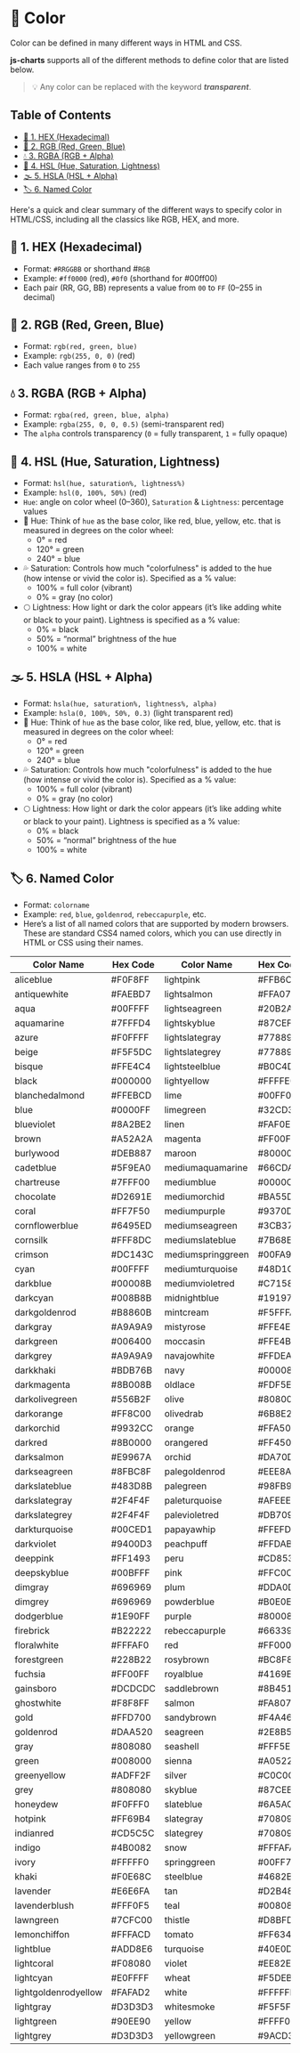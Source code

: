 # 🎨 Color

Color can be defined in many different ways in HTML and CSS.

**js-charts** supports all of the different methods to define color that are listed below.

> 💡 Any color can be replaced with the keyword ***transparent***.

## Table of Contents
 - [🎯 1. HEX (Hexadecimal)](#-1-hex-hexadecimal)
 - [🌈 2. RGB (Red, Green, Blue)](#-2-rgb-red-green-blue)
 - [💧 3. RGBA (RGB + Alpha)](#-3-rgba-rgb--alpha)
 - [🎨 4. HSL (Hue, Saturation, Lightness)](#-4-hsl-hue-saturation-lightness)
 - [🌫️ 5. HSLA (HSL + Alpha)](#️-5-hsla-hsl--alpha)
 - [🏷️ 6. Named Color](#️-6-named-color)

Here's a quick and clear summary of the different ways to specify color in HTML/CSS, including all the classics like RGB, HEX, and more.

## 🎯 1. HEX (Hexadecimal)

 - Format: `#RRGGBB` or shorthand #`RGB`
 - Example: `#ff0000` (red), `#0f0` (shorthand for #00ff00)
 - Each pair (RR, GG, BB) represents a value from `00` to `FF` (0–255 in decimal)

## 🌈 2. RGB (Red, Green, Blue)

 - Format: `rgb(red, green, blue)`
 - Example: `rgb(255, 0, 0)` (red)
 - Each value ranges from `0` to `255`

## 💧 3. RGBA (RGB + Alpha)

 - Format: `rgba(red, green, blue, alpha)`
 - Example: `rgba(255, 0, 0, 0.5)` (semi-transparent red)
 - The `alpha` controls transparency (`0` = fully transparent, `1` = fully opaque)

## 🎨 4. HSL (Hue, Saturation, Lightness)

 - Format: `hsl(hue, saturation%, lightness%)`
 - Example: `hsl(0, 100%, 50%)` (red)
 - `Hue`: angle on color wheel (0–360), `Saturation` & `Lightness`: percentage values
 - 🎨 Hue: Think of `hue` as the base color, like red, blue, yellow, etc. that is measured in degrees on the color wheel:
    - 0° = red
    - 120° = green
    - 240° = blue
 - 💦 Saturation: Controls how much "colorfulness" is added to the hue (how intense or vivid the color is). Specified as a % value:
    - 100% = full color (vibrant)
    - 0% = gray (no color)
 - 🌕 Lightness: How light or dark the color appears (it’s like adding white or black to your paint). Lightness is specified as a % value:
    - 0% = black
    - 50% = “normal” brightness of the hue
    - 100% = white

## 🌫️ 5. HSLA (HSL + Alpha)

 - Format: `hsla(hue, saturation%, lightness%, alpha)`
 - Example: `hsla(0, 100%, 50%, 0.3)` (light transparent red)
 - 🎨 Hue: Think of `hue` as the base color, like red, blue, yellow, etc. that is measured in degrees on the color wheel:
    - 0° = red
    - 120° = green
    - 240° = blue
 - 💦 Saturation: Controls how much "colorfulness" is added to the hue (how intense or vivid the color is). Specified as a % value:
    - 100% = full color (vibrant)
    - 0% = gray (no color)
 - 🌕 Lightness: How light or dark the color appears (it’s like adding white or black to your paint). Lightness is specified as a % value:
    - 0% = black
    - 50% = “normal” brightness of the hue
    - 100% = white

## 🏷️ 6. Named Color

 - Format: `colorname`
 - Example: `red`, `blue`, `goldenrod`, `rebeccapurple`, etc.
 - Here’s a list of all named colors that are supported by modern browsers. These are standard CSS4 named colors, which you can use directly in HTML or CSS using their names.

| Color Name | Hex Code | Color Name | Hex Code |
|------------|----------|------------|----------|
| aliceblue | #F0F8FF | lightpink | #FFB6C1 |
| antiquewhite | #FAEBD7 | lightsalmon | #FFA07A |
| aqua | #00FFFF | lightseagreen | #20B2AA |
| aquamarine | #7FFFD4 | lightskyblue | #87CEFA |
| azure | #F0FFFF | lightslategray | #778899 |
| beige | #F5F5DC | lightslategrey | #778899 |
| bisque | #FFE4C4 | lightsteelblue | #B0C4DE |
| black | #000000 | lightyellow | #FFFFE0 |
| blanchedalmond | #FFEBCD | lime | #00FF00 |
| blue | #0000FF | limegreen | #32CD32 |
| blueviolet | #8A2BE2 | linen | #FAF0E6 |
| brown | #A52A2A | magenta | #FF00FF |
| burlywood | #DEB887 | maroon | #800000 |
| cadetblue | #5F9EA0 | mediumaquamarine | #66CDAA |
| chartreuse | #7FFF00 | mediumblue | #0000CD |
| chocolate | #D2691E | mediumorchid | #BA55D3 |
| coral | #FF7F50 | mediumpurple | #9370DB |
| cornflowerblue | #6495ED | mediumseagreen | #3CB371 |
| cornsilk | #FFF8DC | mediumslateblue | #7B68EE |
| crimson | #DC143C | mediumspringgreen | #00FA9A |
| cyan | #00FFFF | mediumturquoise | #48D1CC |
| darkblue | #00008B | mediumvioletred | #C71585 |
| darkcyan | #008B8B | midnightblue | #191970 |
| darkgoldenrod | #B8860B | mintcream | #F5FFFA |
| darkgray | #A9A9A9 | mistyrose | #FFE4E1 |
| darkgreen | #006400 | moccasin | #FFE4B5 |
| darkgrey | #A9A9A9 | navajowhite | #FFDEAD |
| darkkhaki | #BDB76B | navy | #000080 |
| darkmagenta | #8B008B | oldlace | #FDF5E6 |
| darkolivegreen | #556B2F | olive | #808000 |
| darkorange | #FF8C00 | olivedrab | #6B8E23 |
| darkorchid | #9932CC | orange | #FFA500 |
| darkred | #8B0000 | orangered | #FF4500 |
| darksalmon | #E9967A | orchid | #DA70D6 |
| darkseagreen | #8FBC8F | palegoldenrod | #EEE8AA |
| darkslateblue | #483D8B | palegreen | #98FB98 |
| darkslategray | #2F4F4F | paleturquoise | #AFEEEE |
| darkslategrey | #2F4F4F | palevioletred | #DB7093 |
| darkturquoise | #00CED1 | papayawhip | #FFEFD5 |
| darkviolet | #9400D3 | peachpuff | #FFDAB9 |
| deeppink | #FF1493 | peru | #CD853F |
| deepskyblue | #00BFFF | pink | #FFC0CB |
| dimgray | #696969 | plum | #DDA0DD |
| dimgrey | #696969 | powderblue | #B0E0E6 |
| dodgerblue | #1E90FF | purple | #800080 |
| firebrick | #B22222 | rebeccapurple | #663399 |
| floralwhite | #FFFAF0 | red | #FF0000 |
| forestgreen | #228B22 | rosybrown | #BC8F8F |
| fuchsia | #FF00FF | royalblue | #4169E1 |
| gainsboro | #DCDCDC | saddlebrown | #8B4513 |
| ghostwhite | #F8F8FF | salmon | #FA8072 |
| gold | #FFD700 | sandybrown | #F4A460 |
| goldenrod | #DAA520 | seagreen | #2E8B57 |
| gray | #808080 | seashell | #FFF5EE |
| green | #008000 | sienna | #A0522D |
| greenyellow | #ADFF2F | silver | #C0C0C0 |
| grey | #808080 | skyblue | #87CEEB |
| honeydew | #F0FFF0 | slateblue | #6A5ACD |
| hotpink | #FF69B4 | slategray | #708090 |
| indianred | #CD5C5C | slategrey | #708090 |
| indigo | #4B0082 | snow | #FFFAFA |
| ivory | #FFFFF0 | springgreen | #00FF7F |
| khaki | #F0E68C | steelblue | #4682B4 |
| lavender | #E6E6FA | tan | #D2B48C |
| lavenderblush | #FFF0F5 | teal | #008080 |
| lawngreen | #7CFC00 | thistle | #D8BFD8 |
| lemonchiffon | #FFFACD | tomato | #FF6347 |
| lightblue | #ADD8E6 | turquoise | #40E0D0 |
| lightcoral | #F08080 | violet | #EE82EE |
| lightcyan | #E0FFFF | wheat | #F5DEB3 |
| lightgoldenrodyellow | #FAFAD2 | white | #FFFFFF |
| lightgray | #D3D3D3 | whitesmoke | #F5F5F5 |
| lightgreen | #90EE90 | yellow | #FFFF00 |
| lightgrey | #D3D3D3 | yellowgreen | #9ACD32 |